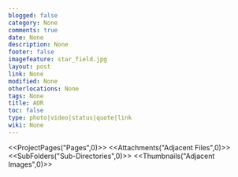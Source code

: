 ```yaml
---
blogged: false
category: None
comments: true
date: None
description: None
footer: false
imagefeature: star_field.jpg
layout: post
link: None
modified: None
otherlocations: None
tags: None
title: AOR
toc: false
type: photo|video|status|quote|link
wiki: None
---
```




<<ProjectPages("Pages",0)>>
<<Attachments("Adjacent Files",0)>>
<<SubFolders("Sub-Directories",0)>>
<<Thumbnails("Adjacent Images",0)>>